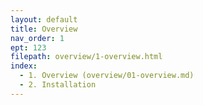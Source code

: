 ```yaml
---
layout: default
title: Overview
nav_order: 1
ept: 123
filepath: overview/1-overview.html
index:
  - 1. Overview (overview/01-overview.md)
  - 2. Installation
---
```

